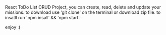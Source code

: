 React ToDo List CRUD Project,
you can create, read, delete and update your missions. 
to download use 'git clone' on the terminal or download zip file.
to insatll run 'npm insall' && 'npm start'.

enjoy :)
